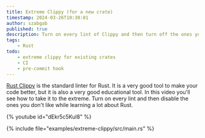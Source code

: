 ```yaml
---
title: Extreme Clippy (for a new crate)
timestamp: 2024-03-26T10:30:01
author: szabgab
published: true
description: Turn on every lint of Clippy and then turn off the ones you don't like.
tags:
    - Rust
todo:
    - extreme clippy for existing crates
    - CI
    - pre-commit hook
---
```


[Rust Clippy](https://github.com/rust-lang/rust-clippy) is the standard linter for Rust. It is a very good tool to make your code better, but it is also a very good educational tool.
In this video you'll see how to take it to the extreme. Turn on every lint and then disable the ones you don't like while learning a lot about Rust.


{% youtube id="dEkr5c5Kul8" %}


{% include file="examples/extreme-clippy/src/main.rs" %}
